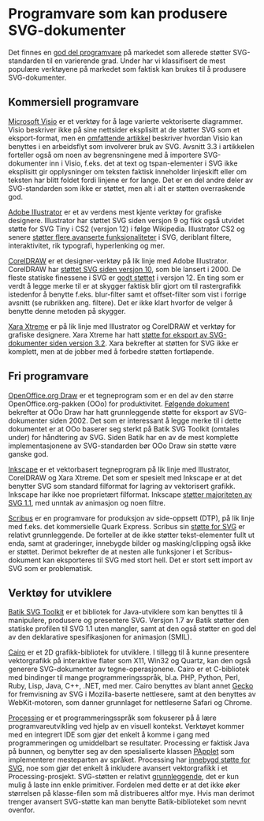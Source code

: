 
# Programvare som kan produsere SVG-dokumenter #

Det finnes en [god del programvare][1] på markedet som allerede støtter
SVG-standarden til en varierende grad. Under har vi klassifisert de mest
populære verktøyene på markedet som faktisk kan brukes til å produsere
SVG-dokumenter.

## Kommersiell programvare ##

[Microsoft Visio][2] er et verktøy for å lage varierte vektoriserte
diagrammer. Visio beskriver ikke på sine nettsider eksplisitt at de støtter
SVG som et eksport-format, men en [omfattende artikkel][3] beskriver hvordan
Visio kan benyttes i en arbeidsflyt som involverer bruk av SVG. Avsnitt 3.3
i artikkelen forteller også om noen av begrensningene med å importere
SVG-dokumenter inn i Visio, f.eks. det at text og tspan-elementer i SVG ikke
eksplisitt gir opplysninger om teksten faktisk inneholder linjeskift eller
om teksten har blitt foldet fordi linjene er for lange. Det er en del andre
deler av SVG-standarden som ikke er støttet, men alt i alt er støtten
overraskende god.

[Adobe Illustrator][4] er et av verdens mest kjente verktøy for grafiske
designere. Illustrator har støttet SVG siden versjon 9 og fikk også utvidet
støtte for SVG Tiny i CS2 (versjon 12) i følge Wikipedia. Illustrator CS2 og
senere [støtter flere avanserte funksjonaliteter][5] i SVG, deriblant
filtere, interaktivitet, rik typografi, hyperlenking og mer.

[CorelDRAW][6] er et designer-verktøy på lik linje med Adobe Illustrator.
CorelDRAW har [støttet SVG siden versjon 10][7], som ble lansert i 2000. De
fleste statiske finessene i SVG er [godt støttet][8] i versjon 12. En ting
som er verdt å legge merke til er at skygger faktisk blir gjort om til
rastergrafikk istedenfor å benytte f.eks. blur-filter samt et offset-filter
som vist i forrige avsnitt (se rubrikken ang. filtere). Det er ikke klart
hvorfor de velger å benytte denne metoden på skygger.

[Xara Xtreme][9] er på lik linje med Illustrator og CorelDRAW et verktøy for
grafiske designere. Xara Xtreme har hatt [støtte for eksport av
SVG-dokumenter siden versjon 3.2][10]. Xara bekrefter at støtten for SVG
ikke er komplett, men at de jobber med å forbedre støtten fortløpende.

## Fri programvare ##

[OpenOffice.org Draw][11] er et tegneprogram som er en del av den større
OpenOffice.org-pakken (OOo) for produktivitet. [Følgende dokument][12]
bekrefter at OOo Draw har hatt grunnleggende støtte for eksport av
SVG-dokumenter siden 2002. Det som er interessant å legge merke til i dette
dokumentet er at OOo baserer seg sterkt på Batik SVG Toolkit (omtales under)
for håndtering av SVG. Siden Batik har en av de mest komplette
implementasjonene av SVG-standarden bør OOo Draw sin støtte være ganske god.

[Inkscape][13] er et vektorbasert tegneprogram på lik linje med Illustrator,
CorelDRAW og Xara Xtreme. Det som er spesielt med Inkscape er at det
benytter SVG som standard filformat for lagring av vektorisert grafikk.
Inkscape har ikke noe proprietært filformat. Inkscape [støtter majoriteten av
SVG 1.1][14], med unntak av animasjon og noen filtre.

[Scribus][15] er en programvare for produksjon av side-oppsett (DTP), på lik
linje med f.eks. det kommersielle Quark Express. Scribus sin [støtte for
SVG][16] er relativt grunnleggende. De forteller at de ikke støtter
tekst-elementer fullt ut enda, samt at graderinger, innebygde bilder og
masking/clipping også ikke er støttet. Derimot bekrefter de at nesten alle
funksjoner i et Scribus-dokument kan eksporteres til SVG med stort hell. Det
er stort sett import av SVG som er problematisk.

## Verktøy for utviklere ##

[Batik SVG Toolkit][17] er et bibliotek for Java-utviklere som kan benyttes
til å manipulere, produsere og presentere SVG. Versjon 1.7 av Batik støtter
den statiske profilen til SVG 1.1 uten mangler, samt at den også støtter en
god del av den deklarative spesifikasjonen for animasjon (SMIL).

[Cairo][18] er et 2D grafikk-bibliotek for utviklere. I tillegg til å kunne
presentere vektorgrafikk på interaktive flater som X11, Win32 og Quartz, kan
den også generere SVG-dokumenter av tegne-operasjonene.  Cairo er et
C-bibliotek med bindinger til mange programmeringsspråk, bl.a. PHP, Python,
Perl, Ruby, Lisp, Java, C++, .NET, med mer. Cairo benyttes av blant annet
[Gecko][19] for fremvisning av SVG i Mozilla-baserte nettlesere, samt at den
benyttes av WebKit-motoren, som danner grunnlaget for nettleserne Safari og
Chrome.

[Processing][20] er et programmeringsspråk som fokuserer på å lære
programvareutvikling ved hjelp av en visuell kontekst. Verktøyet kommer med
en integrert IDE som gjør det enkelt å komme i gang med programmeringen og
umiddelbart se resultater. Processing er faktisk Java på bunnen, og benytter
seg av den spesialiserte klassen [PApplet][21] som implementerer mesteparten
av språket. Processing har [innebygd støtte for SVG][22], noe som gjør det
enkelt å inkludere avansert vektorgrafikk i et Processing-prosjekt.
SVG-støtten er relativt [grunnleggende][23], det er kun mulig å laste inn
enkle primitiver. Fordelen med dette er at det ikke øker størrelsen på
klasse-filen som må distribueres altfor mye. Hvis man derimot trenger
avansert SVG-støtte kan man benytte Batik-biblioteket som nevnt ovenfor.

[1]: http://en.wikipedia.org/wiki/Scalable_Vector_Graphics#Software_and_support_in_applications "SVG support in applications"
[2]: http://office.microsoft.com/en-us/visio/FX100487861033.aspx "Microsoft Office Visio"
[3]: http://www.svgopen.org/2003/papers/SVG_Scenarios_using_Microsoft_Office_Visio_2003/index.html "SVG Scenarios for Microsoft Visio 2003"
[4]: http://www.adobe.com/products/illustrator/ "Adobe Illustrator"
[5]: http://www.adobe.com/svg/tools.html "Adobe SVG Tools"
[6]: http://www.corel.com/servlet/Satellite/us/en/Product/1191272117978 "CorelDRAW Graphics Suite X5"
[7]: http://www.unleash.com/davidt/svg/index.asp "Using SVG in CorelDRAW - a tutorial"
[8]: http://corel.custhelp.com/app/answers/detail/a_id/754171/ "CorelDRAW SVG support information"
[9]: http://www.xara.com/us/products/xtreme/ "Xara Xtreme"
[10]: http://support.xara.com/index.php?_m=knowledgebase&_a=viewarticle&kbarticleid=2562 "Xara Xtreme SVG support"
[11]: http://www.openoffice.org/product/draw.html "OpenOffice.org Draw"
[12]: http://graphics.openoffice.org/files/documents/12/406/svg_overview.htm "OpenOffice.org Graphics SVG overview"
[13]: http://www.inkscape.org/ "Inkscape"
[14]: http://wiki.inkscape.org/wiki/index.php/FAQ#What_SVG_features_does_Inkscape_implement.3F "Inkscape SVG support"
[15]: http://www.scribus.net/ "Scribus"
[16]: http://docs.scribus.net/index.php?lang=en&page=scribus-svg "Scribus SVG support"
[17]: http://xmlgraphics.apache.org/batik/ "Batik SVG Toolkit"
[18]: http://cairographics.org/ "Cairo 2D graphics library"
[19]: https://wiki.mozilla.org/Gecko_1.9_Roadmap#cairo_Graphics_Substrate "Cairo usage in Mozilla Gecko"
[20]: http://processing.org/about/ "Processing programming language"
[21]: http://dev.processing.org/reference/core/javadoc/processing/core/PApplet.html "PApplet class definition"
[22]: http://processing.org/reference/libraries/candy/SVG.html "Processing SVG support"
[23]: http://dev.processing.org/reference/core/javadoc/processing/core/PShapeSVG.html "PShapeSVG class definition"
